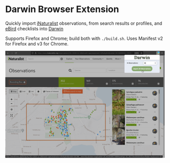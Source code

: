 # Darwin Browser Extension
Quickly import [iNaturalist](inaturalist.org) observations, from search results or profiles, and [eBird](ebird.org) checklists into [Darwin](darwintree.app)

Supports Firefox and Chrome; build both with `./build.sh`. Uses Manifest v2 for Firefox and v3 for Chrome.

![Screenshot of importing iNaturalist search results](listing/inat2.png)
